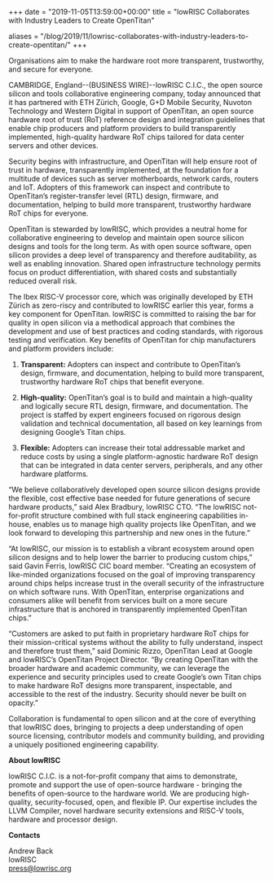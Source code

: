 +++
date = "2019-11-05T13:59:00+00:00"
title = "lowRISC Collaborates with Industry Leaders to Create OpenTitan"

aliases = "/blog/2019/11/lowrisc-collaborates-with-industry-leaders-to-create-opentitan/"
+++


<p class="lead">Organisations aim to make the hardware root more transparent, trustworthy, and secure for everyone.</p>

CAMBRIDGE, England--(BUSINESS WIRE)--lowRISC C.I.C., the open source silicon and tools collaborative engineering company, today announced that it has partnered with ETH Zürich, Google, G+D Mobile Security, Nuvoton Technology and Western Digital in support of OpenTitan, an open source hardware root of trust (RoT) reference design and integration guidelines that enable chip producers and platform providers to build transparently implemented, high-quality hardware RoT chips tailored for data center servers and other devices.

Security begins with infrastructure, and OpenTitan will help ensure root of trust in hardware, transparently implemented, at the foundation for a multitude of devices such as server motherboards, network cards, routers and IoT. Adopters of this framework can inspect and contribute to OpenTitan’s register-transfer level (RTL) design, firmware, and documentation, helping to build more transparent, trustworthy hardware RoT chips for everyone.

OpenTitan is stewarded by lowRISC, which provides a neutral home for collaborative engineering to develop and maintain open source silicon designs and tools for the long term. As with open source software, open silicon provides a deep level of transparency and therefore auditability, as well as enabling innovation. Shared open infrastructure technology permits focus on product differentiation, with shared costs and substantially reduced overall risk.

The Ibex RISC-V processor core, which was originally developed by ETH Zürich as zero-riscy and contributed to lowRISC earlier this year, forms a key component for OpenTitan. lowRISC is committed to raising the bar for quality in open silicon via a methodical approach that combines the development and use of best practices and coding standards, with rigorous testing and verification.
Key benefits of OpenTitan for chip manufacturers and platform providers include:

1. **Transparent:** Adopters can inspect and contribute to OpenTitan’s design, firmware, and documentation, helping to build more transparent, trustworthy hardware RoT chips that benefit everyone.

2. **High-quality:** OpenTitan’s goal is to build and maintain a high-quality and logically secure RTL design, firmware, and documentation. The project is staffed by expert engineers focused on rigorous design validation and technical documentation, all based on key learnings from designing Google’s Titan chips.

3. **Flexible:** Adopters can increase their total addressable market and reduce costs by using a single platform-agnostic hardware RoT design that can be integrated in data center servers, peripherals, and any other hardware platforms.

“We believe collaboratively developed open source silicon designs provide the flexible, cost effective base needed for future generations of secure hardware products,” said Alex Bradbury, lowRISC CTO. “The lowRISC not-for-profit structure combined with full stack engineering capabilities in-house, enables us to manage high quality projects like OpenTitan, and we look forward to developing this partnership and new ones in the future.”

“At lowRISC, our mission is to establish a vibrant ecosystem around open silicon designs and to help lower the barrier to producing custom chips,” said Gavin Ferris, lowRISC CIC board member. “Creating an ecosystem of like-minded organizations focused on the goal of improving transparency around chips helps increase trust in the overall security of the infrastructure on which software runs. With OpenTitan, enterprise organizations and consumers alike will benefit from services built on a more secure infrastructure that is anchored in transparently implemented OpenTitan chips.”

“Customers are asked to put faith in proprietary hardware RoT chips for their mission-critical systems without the ability to fully understand, inspect and therefore trust them,” said Dominic Rizzo, OpenTitan Lead at Google and lowRISC’s OpenTitan Project Director. “By creating OpenTitan with the broader hardware and academic community, we can leverage the experience and security principles used to create Google’s own Titan chips to make hardware RoT designs more transparent, inspectable, and accessible to the rest of the industry. Security should never be built on opacity.”

Collaboration is fundamental to open silicon and at the core of everything that lowRISC does, bringing to projects a deep understanding of open source licensing, contributor models and community building, and providing a uniquely positioned engineering capability.


**About lowRISC**

lowRISC C.I.C. is a not-for-profit company that aims to demonstrate, promote and support the use of open-source hardware - bringing the benefits of open-source to the hardware world. We are producing high-quality, security-focused, open, and flexible IP. Our expertise includes the LLVM Compiler, novel hardware security extensions and RISC-V tools, hardware and processor design.

**Contacts**

Andrew Back<br>
lowRISC<br>
press@lowrisc.org
